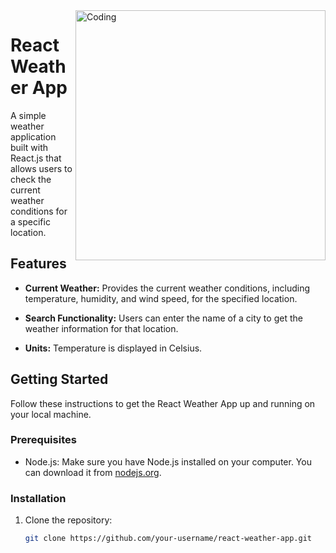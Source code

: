 <img align="right" alt="Coding" width="400" src="https://cdn.dribbble.com/users/1353252/screenshots/7430583/media/f456446ffc1c9a1608b94d6d136dbc0d.gif">


# React Weather App

A simple weather application built with React.js that allows users to check the current weather conditions for a specific location.



## Features

- **Current Weather:** Provides the current weather conditions, including temperature, humidity, and wind speed, for the specified location.

- **Search Functionality:** Users can enter the name of a city to get the weather information for that location.

- **Units:** Temperature is displayed in Celsius.

## Getting Started

Follow these instructions to get the React Weather App up and running on your local machine.

### Prerequisites

- Node.js: Make sure you have Node.js installed on your computer. You can download it from [nodejs.org](https://nodejs.org/).

### Installation

1. Clone the repository:

   ```bash
   git clone https://github.com/your-username/react-weather-app.git
